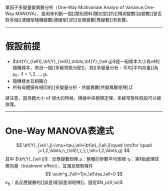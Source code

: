 單因子多變量變異數分析（One-Way Multivariate Analysi of Variance,One-Way MANOVA），是用來判斷一個[[類別資料|類別型]]的[[預測變數|自變數]]是否對多個[[連續型隨機變數|連續型]]的[[反應變數|應變數]]有影響。
- - -
# 假設前提
- $\bf{Y}_{\ell1},\bf{Y}_{\ell2},\ldots,\bf{Y}_{\ell g}$是一組樣本大小為$n\ell$的隨機樣本，來自一個[[多維常態分配]]，其[[多變量分析 - 平均|平均向量]]為$\mu_\ell$，$\ell=1,2,\ldots,g$。
- 隨機樣本互相獨立
- 所有母體擁有相同的[[多變量分析 - 共變異數|共變異數矩陣]]$\Sigma$

請注意，當母體大小 $n\ell$ 很大的時候，根據中央極限定理，多維常態性假設可以被放寬。
- - -
# One-Way MANOVA表達式
$$
\bf{Y}_{\ell \,j}=\mu+\tau_\ell+\bf{e}_{\ell j}\quad \rm{for \quad j=1,2,\ldots,n_{\ell}\,\,;\,\,\ell=1,2,\ldots,g}
$$
其中
$\bf{Y}_{\ell j}$：反應變數矩陣
$\mu$：整體的參數平均矩陣
$\tau_\ell$：第$\ell$組處理效應向量（treatment effect），並滿足限制條件
$$
\sum^g_{\ell=1}n_\ell\tau_\ell=0
$$
$e_{\ell j}$：各反應變數的[[誤差項|誤差項矩陣]]，服從$N_p(0,\si)$
